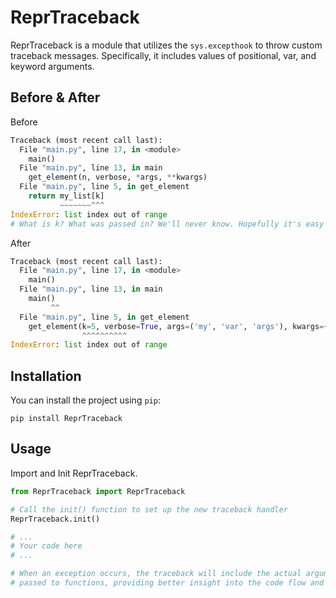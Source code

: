 # ReprTraceback

ReprTraceback is a module that utilizes the `sys.excepthook` to throw custom traceback messages. Specifically, it includes values of positional, var, and keyword arguments.

## Before & After
Before
```python
Traceback (most recent call last):
  File "main.py", line 17, in <module>
    main()
  File "main.py", line 13, in main
    get_element(n, verbose, *args, **kwargs)
  File "main.py", line 5, in get_element
    return my_list[k]
           ~~~~~~~^^^
IndexError: list index out of range
# What is k? What was passed in? We'll never know. Hopefully it's easy to reproduce.
```

After
```python
Traceback (most recent call last):
  File "main.py", line 17, in <module>
    main()
  File "main.py", line 13, in main
    main()
         ^^
  File "main.py", line 5, in get_element
    get_element(k=5, verbose=True, args=('my', 'var', 'args'), kwargs={'Repr': 'Traceback'})
                ^^^^^^^^^^
IndexError: list index out of range
```


## Installation
You can install the project using `pip`:

```shell
pip install ReprTraceback
```


## Usage
Import and Init ReprTraceback.
```python
from ReprTraceback import ReprTraceback

# Call the init() function to set up the new traceback handler
ReprTraceback.init()

# ...
# Your code here
# ...

# When an exception occurs, the traceback will include the actual argument values
# passed to functions, providing better insight into the code flow and bug diagnosis.
```
